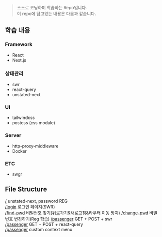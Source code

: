 > 스스로 코딩하며 학습하는 Repo입니다.  
> 이 repo에 담고있는 내용은 다음과 같습니다.

## 학습 내용

### Framework

- React
- Next.js

### 상태관리

- swr
- react-query
- unstated-next

### UI

- tailwindcss
- postcss (css module)

### Server

- http-proxy-middleware
- Docker

### ETC

- swgr

## File Structure

[/](src/pages/index.tsx) unstated-next, password REG  
[/login](src/pages/login.tsx) 로그인 페이지(SWR)  
[/find-pwd](src/pages/find-pwd.tsx) 비밀번호 찾기(뒤로가기&새로고침&라우터 이동 방지)
[/change-pwd](src/pages/change-pwd.tsx) 비밀번호 변경하기(Reg 학습)
[/passenger](src/pages/passenger.tsx) GET + POST + swr  
[/passenger](src/pages/passenger-query.tsx) GET + POST + react-query  
[/passenger](src/pages/profile.tsx) custom context menu
